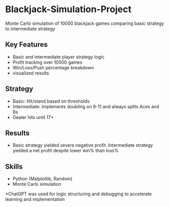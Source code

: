 # Blackjack-Simulation-Project
Monte Carlo simulation of 10000 blackjack games comparing basic strategy to intermediate strategy


## Key Features

- Basic and intermediate player strategy logic
- Profit tracking over 10000 games
- Win/Loss/Push percentage breakdown
- visualized results


## Strategy
- Basic: Hit/stand based on thresholds
- Intermediate: Implements doubling on 9-11 and always splits Aces and 8s
- Dealer hits until 17+

## Results
- Basic strategy yielded severe negative profit. Intermediate strategy yielded a net profit despite lower win% than loss%

## Skills
- Python (Matplotlib, Random)
- Monte Carlo simulation



*ChatGPT was used for logic structuring and debugging to accelerate learning and implementation

